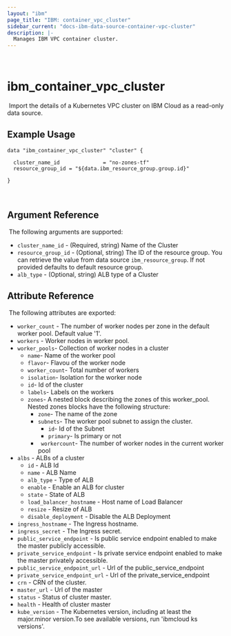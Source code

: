 ```yaml
---
layout: "ibm"
page_title: "IBM: container_vpc_cluster"
sidebar_current: "docs-ibm-data-source-container-vpc-cluster"
description: |-
  Manages IBM VPC container cluster.
---
```

​
# ibm\_container_vpc_cluster
​
Import the details of a Kubernetes VPC cluster on IBM Cloud as a read-only data source.
​
## Example Usage
```hcl
data "ibm_container_vpc_cluster" "cluster" {
​
  cluster_name_id              = "no-zones-tf"
  resource_group_id = "${data.ibm_resource_group.group.id}"
​
}
```
​
## Argument Reference
​
The following arguments are supported:

* `cluster_name_id` - (Required, string) Name of the Cluster
* `resource_group_id` - (Optional, string) The ID of the resource group. You can retrieve the value from data source `ibm_resource_group`. If not provided defaults to default resource group.
* `alb_type` - (Optional, string) ALB type of a Cluster
​
​
## Attribute Reference
​
The following attributes are exported:
​
* `worker_count` - The number of worker nodes per zone in the default worker pool. Default value '1'.
* `workers` - Worker nodes in worker pool.
* `worker_pools`- Collection of worker nodes in a cluster
    * `name`- Name of the worker pool
    * `flavor`- Flavou of the worker node
    * `worker_count`- Total number of workers
    * `isolation`- Isolation for the worker node
    * `id`- Id of the cluster
    * `labels`- Labels on the workers
    * `zones`- A nested block describing the zones of this worker_pool. Nested zones blocks have the following structure:
        * `zone`- The name of the zone
        * `subnets`- The worker pool subnet to assign the cluster. 
            * `id`- Id of the Subnet
            * `primary`- Is primary or not
        * ` workercount`- The number of worker nodes in the current worker pool
* `albs` - ALBs of a cluster
    * `id` - ALB Id
    * `name` - ALB Name
    * `alb_type` - Type of ALB
    * `enable` - Enable an ALB for cluster
    * `state` - State of ALB
    * `load_balancer_hostname` - Host name of Load Balancer
    * `resize` - Resize of ALB
    * `disable_deployment` - Disable the ALB Deployment
* `ingress_hostname` - The Ingress hostname.
* `ingress_secret` - The Ingress secret.
* `public_service_endpoint` -  Is public service endpoint enabled to make the master publicly accessible.
* `private_service_endpoint` -  Is private service endpoint enabled to make the master privately accessible.
* `public_service_endpoint_url` - Url of the public_service_endpoint
* `private_service_endpoint_url` - Url of the private_service_endpoint
* `crn` - CRN of the cluster.
* `master_url` - Url of the master
* `status` - Status of cluster master.
* `health` - Health of cluster master
* `kube_version` -  The Kubernetes version, including at least the major.minor version.To see available versions, run 'ibmcloud ks versions'.
